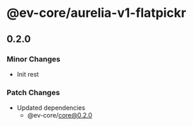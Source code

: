 # @ev-core/aurelia-v1-flatpickr

## 0.2.0

### Minor Changes

- Init rest

### Patch Changes

- Updated dependencies
  - @ev-core/core@0.2.0
